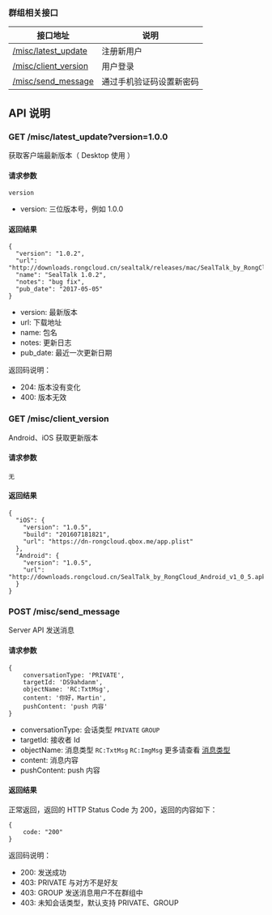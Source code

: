 ### 群组相关接口

| 接口地址 | 说明 |
|---------|-----| 
| [/misc/latest_update](#get-misclatest_update) | 注册新用户 |
| [/misc/client_version](#get-miscclient_version) | 用户登录 |
| [/misc/send_message](#post-miscsend_message) | 通过手机验证码设置新密码 |

## API 说明

### GET /misc/latest_update?version=1.0.0

获取客户端最新版本（ Desktop 使用 ）

#### 请求参数

```
version
```

* version: 三位版本号，例如 1.0.0

#### 返回结果

```
{
  "version": "1.0.2",
  "url": "http://downloads.rongcloud.cn/sealtalk/releases/mac/SealTalk_by_RongCloud_1.0.2.dmg",
  "name": "SealTalk 1.0.2",
  "notes": "bug fix",
  "pub_date": "2017-05-05"
}
```

* version: 最新版本
* url: 下载地址
* name: 包名
* notes: 更新日志
* pub_date: 最近一次更新日期

返回码说明：

* 204: 版本没有变化
* 400: 版本无效

### GET /misc/client_version

Android、iOS 获取更新版本

#### 请求参数

```
无
```

#### 返回结果

```
{
  "iOS": {
    "version": "1.0.5",
    "build": "201607181821",
    "url": "https://dn-rongcloud.qbox.me/app.plist"
  },
  "Android": {
    "version": "1.0.5",
    "url": "http://downloads.rongcloud.cn/SealTalk_by_RongCloud_Android_v1_0_5.apk"
  }
}

```

### POST /misc/send_message

Server API 发送消息

#### 请求参数

```
{
	conversationType: 'PRIVATE',
	targetId: 'DS9ahdanm',
	objectName: 'RC:TxtMsg',
	content: '你好，Martin',
	pushContent: 'push 内容'
}
```

* conversationType: 会话类型 `PRIVATE` `GROUP`
* targetId: 接收者 Id
* objectName: 消息类型 `RC:TxtMsg` `RC:ImgMsg` 更多请查看 [消息类型](http://rongcloud.cn/docs/server.html#message_type)
* content: 消息内容
* pushContent: push 内容

#### 返回结果

正常返回，返回的 HTTP Status Code 为 200，返回的内容如下：

```
{
	code: "200"
}
```

返回码说明：

* 200: 发送成功
* 403: PRIVATE 与对方不是好友
* 403: GROUP 发送消息用户不在群组中
* 403: 未知会话类型，默认支持 PRIVATE、GROUP